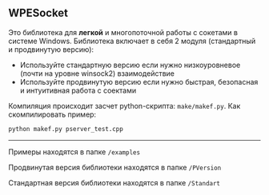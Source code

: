 **WPESocket**
-
Это библиотека для __легкой__ и многопоточной работы с сокетами в системе Windows. Библиотека включает в себя 2 модуля (стандартный и продвинутую версию):
- Используйте стандартную версию если нужно низкоуровневое (почти на уровне winsock2) взаимодействие
- Используйте продвинутую версию если нужно быстрая, безопасная и интуитивная работа с соектами

Компиляция происходит засчет python-скрипта: `make/makef.py`. Как скомпилировать пример:
```bash
python makef.py pserver_test.cpp
```
---
Примеры находятся в папке `/examples`

Продвинутая версия библиотеки находятся в папке `/PVersion`

Стандартная версия библиотеки находятся в папке `/Standart`